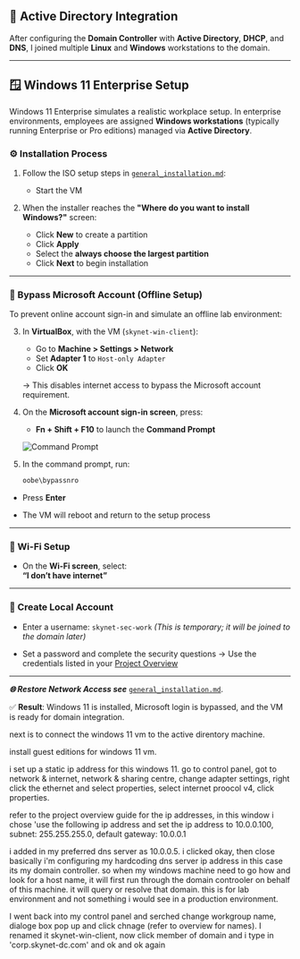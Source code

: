## 🏢 Active Directory Integration

After configuring the **Domain Controller** with **Active Directory**, **DHCP**, and **DNS**, I joined multiple **Linux** and **Windows** workstations to the domain.

---

## 🪟 Windows 11 Enterprise Setup

Windows 11 Enterprise simulates a realistic workplace setup. In enterprise environments, employees are assigned **Windows workstations** (typically running Enterprise or Pro editions) managed via **Active Directory**.

### ⚙️ Installation Process

1. Follow the ISO setup steps in [`general_installation.md`](./1.general_installation.md):
   - Start the VM

2. When the installer reaches the **"Where do you want to install Windows?"** screen:
   - Click **New** to create a partition
   - Click **Apply**
   - Select the **always choose the largest partition**
   - Click **Next** to begin installation
---

### 🚫 Bypass Microsoft Account (Offline Setup)

To prevent online account sign-in and simulate an offline lab environment:

3. In **VirtualBox**, with the VM (`skynet-win-client`):
   - Go to **Machine > Settings > Network**
   - Set **Adapter 1** to `Host-only Adapter`
   - Click **OK**

   → This disables internet access to bypass the Microsoft account requirement.

4. On the **Microsoft account sign-in screen**, press:
   - **Fn + Shift + F10** to launch the **Command Prompt**

   ![Command Prompt](img/commandprompt.png)

5. In the command prompt, run:
   ```bash
   oobe\bypassnro

- Press **Enter**

- The VM will reboot and return to the setup process

---

### 📡 Wi-Fi Setup

- On the **Wi-Fi screen**, select:  
  **“I don’t have internet”**

---

### 👤 Create Local Account

- Enter a username:  `skynet-sec-work` _(This is temporary; it will be joined to the domain later)_

- Set a password and complete the security questions → Use the credentials listed in your [Project Overview](https://github.com/Genvarelli/Threat-Detection-Monitoring-Lab)

---

***🌐 Restore Network Access see*** [`general_installation.md`](./1.general_installation.md).


✅ **Result**: Windows 11 is installed, Microsoft login is bypassed, and the VM is ready for domain integration.

next is to connect the windows 11 vm to the active direntory machine. 

install guest editions for windows 11 vm.

i set up a static ip address for this windows 11.
go to control panel, got to network & internet, network & sharing centre, change adapter settings, right click the ethernet and select properties, select internet proocol v4, click properties.

refer to the project overview guide for the ip addresses, in this window i chose 'use the following ip address and set the ip address to 10.0.0.100, subnet: 255.255.255.0, default gateway: 10.0.0.1

i added in my preferred dns server as 10.0.0.5. i clicked okay, then close
basically i'm configuring my hardcoding dns server ip address in this case its my domain controller. so when my windows machine need to go how and look for a host name, it will first run through the domain controoler on behalf of this machine. it will query   or resolve that domain. this is for lab environment and not something i would see in a production environment.

I went back into my control panel and serched change workgroup name, dialoge box pop up and click chnage (refer to overview for names). I renamed it skynet-win-client, now click member of domain and i type in 'corp.skynet-dc.com' and ok and ok again
